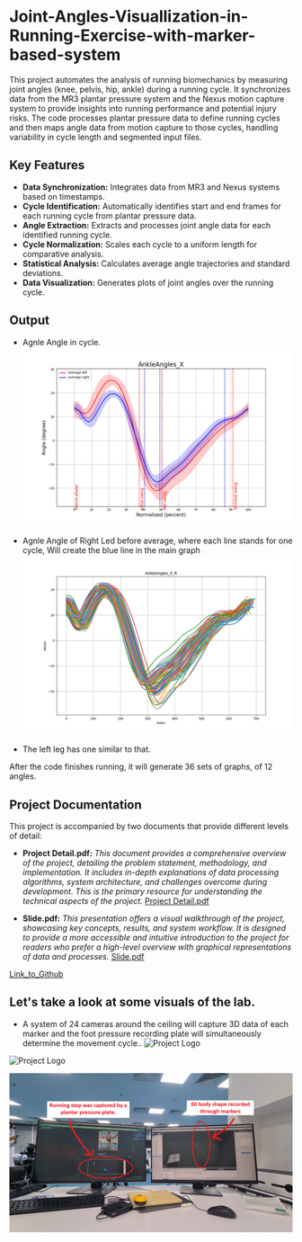 # Joint-Angles-Visuallization-in-Running-Exercise-with-marker-based-system



This project automates the analysis of running biomechanics by measuring joint angles (knee, pelvis, hip, ankle) during a running cycle. It synchronizes data from the MR3 plantar pressure system and the Nexus motion capture system to provide insights into running performance and potential injury risks. The code processes plantar pressure data to define running cycles and then maps angle data from motion capture to those cycles, handling variability in cycle length and segmented input files.

## Key Features

*   **Data Synchronization:** Integrates data from MR3 and Nexus systems based on timestamps.
*   **Cycle Identification:** Automatically identifies start and end frames for each running cycle from plantar pressure data.
*   **Angle Extraction:** Extracts and processes joint angle data for each identified running cycle.
*   **Cycle Normalization:** Scales each cycle to a uniform length for comparative analysis.
*   **Statistical Analysis:** Calculates average angle trajectories and standard deviations.
*   **Data Visualization:** Generates plots of joint angles over the running cycle.

## Output
*   Agnle Angle in cycle.
![Project Logo](AnkleAngles_X.png)

*   Agnle Angle of Right Led before average, where each line stands for one cycle, Will create the blue line in the main graph
![Project Logo](AnkleAngles_X_R.png)

*   The left leg has one similar to that.

After the code finishes running, it will generate 36 sets of graphs, of 12 angles.
## Project Documentation

This project is accompanied by two documents that provide different levels of detail:

*   **Project Detail.pdf:**  _This document provides a comprehensive overview of the project, detailing the problem statement, methodology, and implementation. It includes in-depth explanations of data processing algorithms, system architecture, and challenges overcome during development. This is the primary resource for understanding the technical aspects of the project._ [Project Detail.pdf](https://mt-chuyen.github.io/Joint-Angles-Visuallization-in-Running-Exercise-with-marker-based-system/Project%20Detail.pdf)

*   **Slide.pdf:** _This presentation offers a visual walkthrough of the project, showcasing key concepts, results, and system workflow. It is designed to provide a more accessible and intuitive introduction to the project for readers who prefer a high-level overview with graphical representations of data and processes._ [Slide.pdf](https://mt-chuyen.github.io/Joint-Angles-Visuallization-in-Running-Exercise-with-marker-based-system/Slide.pdf)

[Link_to_Github](https://github.com/MT-Chuyen/Joint-Angles-Visuallization-in-Running-Exercise-with-marker-based-system)
## Let's take a look at some visuals of the lab.
*   A system of 24 cameras around the ceiling will capture 3D data of each marker and the foot pressure recording plate will simultaneously determine the movement cycle..
![Project Logo](screen.png)

![Project Logo](overview.png)

![Project Logo](2data.png)
